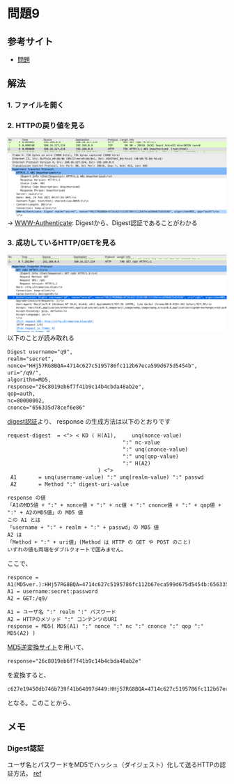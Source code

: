 # 問題9
## 参考サイト
- [問題](https://ksnctf.sweetduet.info/problem/9)
## 解法
### 1. ファイルを開く
### 2. HTTPの戻り値を見る
![WWW-Authenticate: Digest](../images/q9_1.png)
→ [WWW-Authenticate](https://developer.mozilla.org/ja/docs/Web/HTTP/Headers/WWW-Authenticate): Digestから、Digest認証であることがわかる
### 3. 成功しているHTTP/GETを見る
![Authorization](../images/q9_2.png)
以下のことが読み取れる
```
Digest username="q9", 
realm="secret", nonce="HHj57RG8BQA=4714c627c5195786fc112b67eca599d675d5454b", 
uri="/q9/", 
algorithm=MD5, 
response="26c8019eb6f7f41b9c14b4cbda48ab2e", 
qop=auth, 
nc=00000002, 
cnonce="656335d78cef6e86"
```
[digest認証](http://x68000.q-e-d.net/~68user/net/http-auth-2.html)より、
response の生成方法は以下のとおりです
```
request-digest  = <"> < KD ( H(A1),     unq(nonce-value)
                                     ":" nc-value
                                     ":" unq(cnonce-value)
                                     ":" unq(qop-value)
                                     ":" H(A2)
                             ) <">
 A1       = unq(username-value) ":" unq(realm-value) ":" passwd
 A2       = Method ":" digest-uri-value
```
```
response の値
「A1のMD5値 + ":" + nonce値 + ":" + nc値 + ":" cnonce値 + ":" + qop値 + ":" + A2のMD5値」の MD5 値  
この A1 とは  
「username + ":" + realm + ":" + passwd」の MD5 値  
A2 は  
「Method + ":" + uri値」(Method は HTTP の GET や POST のこと)  
いずれの値も両端をダブルクォートで囲みません。  
```
ここで、
```
responce = A1(MD5ver.):HHj57RG8BQA=4714c627c5195786fc112b67eca599d675d5454b:656335d78cef6e86:auth:A2(MD5ver)
A1 = username:secret:password
A2 = GET:/q9/
```
```
A1 = ユーザ名 ":" realm ":" パスワード
A2 = HTTPのメソッド ":" コンテンツのURI
response = MD5( MD5(A1) ":" nonce ":" nc ":" cnonce ":" qop ":" MD5(A2) )
```
[MD5逆変換サイト](https://hashtoolkit.com/decrypt-md5-hash/)を用いて、
```
response="26c8019eb6f7f41b9c14b4cbda48ab2e"
```
を変換すると、
```
c627e19450db746b739f41b64097d449:HHj57RG8BQA=4714c627c5195786fc112b67eca599d675d5454b:00000002:656335d78cef6e86:auth:adea3748da59405c1f4c1650442607a1
```
となる。このことから、
## メモ
### Digest認証 
ユーザ名とパスワードをMD5でハッシュ（ダイジェスト）化して送るHTTPの認証方法。 [ref](https://medium-company.com/digest%E8%AA%8D%E8%A8%BC/#Digest)
